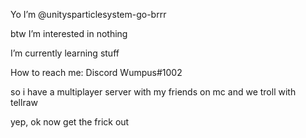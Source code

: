 Yo I’m @unitysparticlesystem-go-brrr


btw I’m interested in nothing


 I’m currently learning stuff 
 
 
 How to reach me: Discord Wumpus#1002
 

so i have a multiplayer server with my friends on mc
and we troll with tellraw


yep, ok now get the frick out
